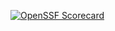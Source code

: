 [![OpenSSF Scorecard](htt‌ps://api.securityscorecards.dev/projects/github.com/Tangerine-C/CSweeper/badge)](htt‌ps://securityscorecards.dev/viewer/?uri=github.com/Tangerine-C/CSweeper)
